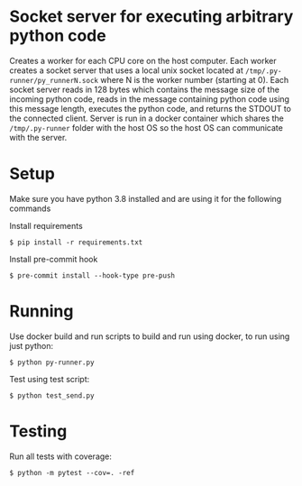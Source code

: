 # Socket server for executing arbitrary python code
Creates a worker for each CPU core on the host computer. Each worker creates a socket server that uses a local unix socket located at `/tmp/.py-runner/py_runnerN.sock` where N is the worker number (starting at 0). Each socket server reads in 128 bytes which contains the message size of the incoming python code, reads in the message containing python code using this message length, executes the python code, and returns the STDOUT to the connected client. Server is run in a docker container which shares the `/tmp/.py-runner` folder with the host OS so the host OS can communicate with the server.

# Setup

Make sure you have python 3.8 installed and are using it for the following commands

Install requirements

`$ pip install -r requirements.txt`

Install pre-commit hook

`$ pre-commit install --hook-type pre-push`


# Running

Use docker build and run scripts to build and run using docker, to run using just python:

`$ python py-runner.py`

Test using test script:

`$ python test_send.py`

# Testing

Run all tests with coverage:

`$ python -m pytest --cov=. -ref`

